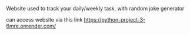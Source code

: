 Website used to track your daily/weekly task, with random joke generator

can access website via this link https://python-project-3-6mre.onrender.com/

